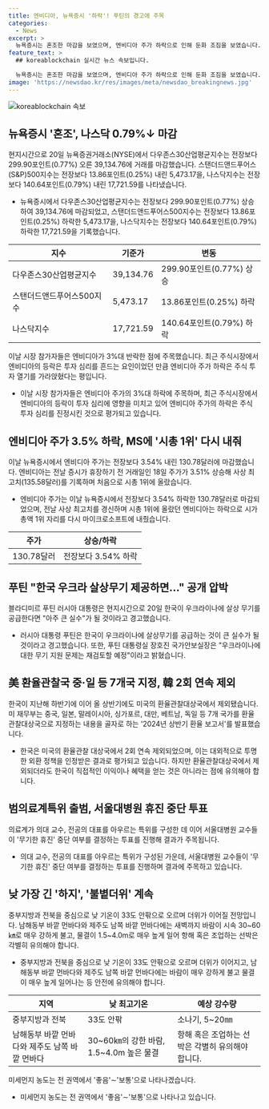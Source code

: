```yaml
---
title: 엔비디아, 뉴욕증시 '하락'! 푸틴의 경고에 주목
categories:
  - News
excerpt: >
  뉴욕증시는 혼조한 마감을 보였으며, 엔비디아 주가 하락으로 인해 둔화 조짐을 보였습니다. 다우존스30산업평균지수는 상승했고, 엔비디아 주가 하락으로 S&P500지수와 나스닥지수는 혼조를 보였습니다. 뉴욕증시에서 세 마녀의 날 준비로 변동성이 확대되고, 엔비디아 주가는 3% 이상 하락한 것으로 알려졌습니다. 이로 인해 엔비디아는 MS에 시가총액 1위 자리를 내줬으며, 주식시장의 열기를 가라앉혔다는 관측이 나왔습니다. 또한, 미국의 환율관찰대상국에서 한국이 2회 연속 제외된 것과 의료계의 특위 구성과 서울대병원의 장기 휴진 중단 투표에 대한 주요 소식도 전해졌습니다. 온도는 더워질 전망이며, 남부내륙을 중심으로 안개가 껴 교통안전에 주의를 당부하고 있습니다.
feature_text: >
  ## koreablockchain 실시간 뉴스 속보입니다.

  뉴욕증시는 혼조한 마감을 보였으며, 엔비디아 주가 하락으로 인해 둔화 조짐을 보였습니다. 다우존스30산업평균지수는 상승했고, 엔비디아 주가 하락으로 S&P500지수와 나스닥지수는 혼조를 보였습니다. 뉴욕증시에서 세 마녀의 날 준비로 변동성이 확대되고, 엔비디아 주가는 3% 이상 하락한 것으로 알려졌습니다. 이로 인해 엔비디아는 MS에 시가총액 1위 자리를 내줬으며, 주식시장의 열기를 가라앉혔다는 관측이 나왔습니다. 또한, 미국의 환율관찰대상국에서 한국이 2회 연속 제외된 것과 의료계의 특위 구성과 서울대병원의 장기 휴진 중단 투표에 대한 주요 소식도 전해졌습니다. 온도는 더워질 전망이며, 남부내륙을 중심으로 안개가 껴 교통안전에 주의를 당부하고 있습니다.
image: 'https://newsdao.kr/res/images/meta/newsdao_breakingnews.jpg'
---
```


<p><img src="https://newsdao.kr/res/images/meta/newsdao_breakingnews.jpg" alt="koreablockchain 속보" /></p>

<h2 data-ke-size="size26">뉴욕증시 '혼조', 나스닥 0.79%↓ 마감</h2>

<p data-ke-size="size16">현지시간으로 20일 뉴욕증권거래소(NYSE)에서 다우존스30산업평균지수는 전장보다 299.90포인트(0.77%) 오른 39,134.76에 거래를 마감했습니다. 스탠더드앤드푸어스(S&P)500지수는 전장보다 13.86포인트(0.25%) 내린 5,473.17을, 나스닥지수는 전장보다 140.64포인트(0.79%) 내린 17,721.59를 나타냈습니다.</p>

<ul>
<li>뉴욕증시에서 다우존스30산업평균지수는 전장보다 299.90포인트(0.77%) 상승하여 39,134.76에 마감되었고, 스탠더드앤드푸어스500지수는 전장보다 13.86포인트(0.25%) 하락한 5,473.17을, 나스닥지수는 전장보다 140.64포인트(0.79%) 하락한 17,721.59을 기록했습니다.</li>
</ul>

<table>
<thead>
<tr>
<th>지수</th>
<th>기준가</th>
<th>변동</th>
</tr>
</thead>
<tbody>
<tr>
<td>다우존스30산업평균지수</td>
<td>39,134.76</td>
<td>299.90포인트(0.77%) 상승</td>
</tr>
<tr>
<td>스탠더드앤드푸어스500지수</td>
<td>5,473.17</td>
<td>13.86포인트(0.25%) 하락</td>
</tr>
<tr>
<td>나스닥지수</td>
<td>17,721.59</td>
<td>140.64포인트(0.79%) 하락</td>
</tr>
</tbody>
</table>

<p data-ke-size="size16">이날 시장 참가자들은 엔비디아가 3%대 반락한 점에 주목했습니다. 최근 주식시장에서 엔비디아의 등락은 투자 심리를 흔드는 요인이었던 만큼 엔비디아 주가 하락은 주식 투자 열기를 가라앉혔다는 평입니다.</p>

<ul>
<li>이날 시장 참가자들은 엔비디아 주가의 3%대 하락에 주목하며, 최근 주식시장에서 엔비디아의 등락이 투자 심리에 영향을 미치고 있어 엔비디아 주가의 하락은 주식 투자 심리를 진정시킨 것으로 평가되고 있습니다.</li>
</ul>

<h2 data-ke-size="size26">엔비디아 주가 3.5% 하락, MS에 '시총 1위' 다시 내줘</h2>

<p data-ke-size="size16">이날 뉴욕증시에서 엔비디아 주가는 전장보다 3.54% 내린 130.78달러에 마감했습니다. 엔비디아는 전날 증시가 휴장하기 전 거래일인 18일 주가가 3.51% 상승해 사상 최고치(135.58달러)를 기록하며 처음으로 시총 1위에 올랐습니다.</p>

<ul>
<li>엔비디아 주가는 이날 뉴욕증시에서 전장보다 3.54% 하락한 130.78달러로 마감되었으며, 전날 사상 최고치를 경신하며 시총 1위에 올랐던 엔비디아는 하락으로 시가총액 1위 자리를 다시 마이크로소프트에 내줬습니다.</li>
</ul>

<table>
<thead>
<tr>
<th>주가</th>
<th>상승/하락</th>
</tr>
</thead>
<tbody>
<tr>
<td>130.78달러</td>
<td>전장보다 3.54% 하락</td>
</tr>
</tbody>
</table>

<h2 data-ke-size="size26">푸틴 "한국 우크라 살상무기 제공하면…" 공개 압박</h2>

<p data-ke-size="size16">블라디미르 푸틴 러시아 대통령은 현지시간으로 20일 한국이 우크라이나에 살상 무기를 공급한다면 "아주 큰 실수"가 될 것이라고 경고했습니다.</p>

<ul>
<li>러시아 대통령 푸틴은 한국이 우크라이나에 살상무기를 공급하는 것이 큰 실수가 될 것이라고 경고했습니다. 또한, 푸틴 대통령실 장호진 국가안보실장은 "우크라이나에 대한 무기 지원 문제는 재검토할 예정"이라고 밝혔습니다.</li>
</ul>

<h2 data-ke-size="size26">美 환율관찰국 중·일 등 7개국 지정, 韓 2회 연속 제외</h2>

<p data-ke-size="size16">한국이 지난해 하반기에 이어 올 상반기에도 미국의 환율관찰대상국에서 제외됐습니다. 미 재무부는 중국, 일본, 말레이시아, 싱가포르, 대만, 베트남, 독일 등 7개 국가를 환율 관찰대상국으로 지정하는 내용을 골자로 하는 '2024년 상반기 환율 보고서'를 발표했습니다.</p>

<ul>
<li>한국은 미국의 환율관찰 대상국에서 2회 연속 제외되었으며, 이는 대외적으로 투명한 외환 정책을 인정받은 결과로 평가되고 있습니다. 하지만 환율관찰대상국에서 제외되더라도 한국이 직접적인 이익이나 혜택을 얻는 것은 아니라는 점에 유의해야 합니다.</li>
</ul>

<h2 data-ke-size="size26">범의료계특위 출범, 서울대병원 휴진 중단 투표</h2>

<p data-ke-size="size16">의료계가 의대 교수, 전공의 대표를 아우르는 특위를 구성한 데 이어 서울대병원 교수들이 '무기한 휴진' 중단 여부를 결정하는 투표를 진행해 결과가 주목됩니다.</p>

<ul>
<li>의대 교수, 전공의 대표를 아우르는 특위가 구성된 가운데, 서울대병원 교수들이 '무기한 휴진' 중단 여부를 결정하는 투표를 진행하며 결과에 주목하고 있습니다.</li>
</ul>

<h2 data-ke-size="size26">낮 가장 긴 '하지', '불볕더위' 계속</h2>

<p data-ke-size="size16">중부지방과 전북을 중심으로 낮 기온이 33도 안팎으로 오르며 더위가 이어질 전망입니다. 남해동부 바깥 먼바다와 제주도 남쪽 바깥 먼바다에는 새벽까지 바람이 시속 30~60㎞로 매우 강하게 불고, 물결이 1.5~4.0m로 매우 높게 일어 항해 혹은 조업하는 선박은 각별히 유의해야 합니다.</p>

<ul>
<li>중부지방과 전북을 중심으로 낮 기온이 33도 안팎으로 오르며 더위가 이어지고, 남해동부 바깥 먼바다와 제주도 남쪽 바깥 먼바다에는 바람이 매우 강하게 불고 물결이 매우 높게 일어나는 등 안전에 유의해야 합니다.</li>
</ul>

<table>
<thead>
<tr>
<th>지역</th>
<th>낮 최고기온</th>
<th>예상 강수량</th>
</tr>
</thead>
<tbody>
<tr>
<td>중부지방과 전북</td>
<td>33도 안팎</td>
<td>소나기, 5~20㎜</td>
</tr>
<tr>
<td>남해동부 바깥 먼바다와 제주도 남쪽 바깥 먼바다</td>
<td>30~60㎞의 강한 바람, 1.5~4.0m 높은 물결</td>
<td>항해 혹은 조업하는 선박은 각별히 유의해야 합니다.</td>
</tr>
</tbody>
</table>

<p data-ke-size="size16">미세먼지 농도는 전 권역에서 '좋음'∼'보통'으로 나타나겠습니다.</p>

<ul>
<li>미세먼지 농도는 전 권역에서 '좋음'∼'보통'으로 나타나고 있습니다.</li>
</ul>

